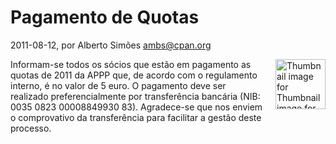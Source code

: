 
# Pagamento de Quotas

 2011-08-12, por Alberto Simões <ambs@cpan.org>

<img alt="Thumbnail image for Thumbnail image for onion.png" src="%%BASE_URI%%imgs/onion-thumb-80x80-thumb-80x80.png" class="mt-image-right" style="float: right; margin: 0 0 20px 20px;" height="80" width="80" />Informam-se todos os sócios que estão em pagamento as quotas de 2011 da APPP que, de acordo com o regulamento interno, é no valor de 5 euro. O pagamento deve ser realizado preferencialmente por transferência bancária (NIB: 0035 0823 00008849930 83). Agradece-se que nos enviem o comprovativo da transferência para facilitar a gestão deste processo.<br />
